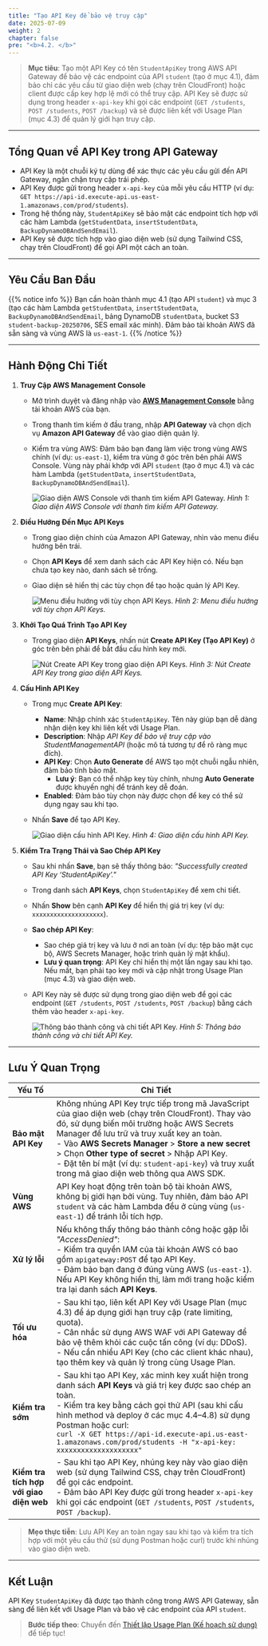```yaml
---
title: "Tạo API Key để bảo vệ truy cập"
date: 2025-07-09
weight: 2
chapter: false
pre: "<b>4.2. </b>"
---
```


> **Mục tiêu**: Tạo một API Key có tên `StudentApiKey` trong AWS API Gateway để bảo vệ các endpoint của API `student` (tạo ở mục 4.1), đảm bảo chỉ các yêu cầu từ giao diện web (chạy trên CloudFront) hoặc client được cấp key hợp lệ mới có thể truy cập. API Key sẽ được sử dụng trong header `x-api-key` khi gọi các endpoint (`GET /students`, `POST /students`, `POST /backup`) và sẽ được liên kết với Usage Plan (mục 4.3) để quản lý giới hạn truy cập.

---

## Tổng Quan về API Key trong API Gateway

- API Key là một chuỗi ký tự dùng để xác thực các yêu cầu gửi đến API Gateway, ngăn chặn truy cập trái phép.  
- API Key được gửi trong header `x-api-key` của mỗi yêu cầu HTTP (ví dụ: `GET https://api-id.execute-api.us-east-1.amazonaws.com/prod/students`).  
- Trong hệ thống này, `StudentApiKey` sẽ bảo mật các endpoint tích hợp với các hàm Lambda (`getStudentData`, `insertStudentData`, `BackupDynamoDBAndSendEmail`).  
- API Key sẽ được tích hợp vào giao diện web (sử dụng Tailwind CSS, chạy trên CloudFront) để gọi API một cách an toàn.

---

## Yêu Cầu Ban Đầu

{{% notice info %}}
Bạn cần hoàn thành mục 4.1 (tạo API `student`) và mục 3 (tạo các hàm Lambda `getStudentData`, `insertStudentData`, `BackupDynamoDBAndSendEmail`, bảng DynamoDB `studentData`, bucket S3 `student-backup-20250706`, SES email xác minh). Đảm bảo tài khoản AWS đã sẵn sàng và vùng AWS là `us-east-1`.
{{% /notice %}}

---

## Hành Động Chi Tiết

1. **Truy Cập AWS Management Console**  
   - Mở trình duyệt và đăng nhập vào **[AWS Management Console](https://console.aws.amazon.com)** bằng tài khoản AWS của bạn.  
   - Trong thanh tìm kiếm ở đầu trang, nhập **API Gateway** và chọn dịch vụ **Amazon API Gateway** để vào giao diện quản lý.  
   - Kiểm tra vùng AWS: Đảm bảo bạn đang làm việc trong vùng AWS chính (ví dụ: `us-east-1`), kiểm tra vùng ở góc trên bên phải AWS Console. Vùng này phải khớp với API `student` (tạo ở mục 4.1) và các hàm Lambda (`getStudentData`, `insertStudentData`, `BackupDynamoDBAndSendEmail`).  

     ![Giao diện AWS Console với thanh tìm kiếm API Gateway.](/images/5-creating-a-restful-api/4.2-creating-an-api-key/creating-an-api-key-01.png)
     *Hình 1: Giao diện AWS Console với thanh tìm kiếm API Gateway.*

2. **Điều Hướng Đến Mục API Keys**  
   - Trong giao diện chính của Amazon API Gateway, nhìn vào menu điều hướng bên trái.  
   - Chọn **API Keys** để xem danh sách các API Key hiện có. Nếu bạn chưa tạo key nào, danh sách sẽ trống.  
   - Giao diện sẽ hiển thị các tùy chọn để tạo hoặc quản lý API Key.  

     ![Menu điều hướng với tùy chọn API Keys.](/images/5-creating-a-restful-api/4.2-creating-an-api-key/creating-an-api-key-02.png)
     *Hình 2: Menu điều hướng với tùy chọn API Keys.*

3. **Khởi Tạo Quá Trình Tạo API Key**  
   - Trong giao diện **API Keys**, nhấn nút **Create API Key (Tạo API Key)** ở góc trên bên phải để bắt đầu cấu hình key mới.  

     ![Nút Create API Key trong giao diện API Keys.](/images/5-creating-a-restful-api/4.2-creating-an-api-key/creating-an-api-key-03.png)
     *Hình 3: Nút Create API Key trong giao diện API Keys.*

4. **Cấu Hình API Key**  
   - Trong mục **Create API Key**:  
     - **Name**: Nhập chính xác `StudentApiKey`. Tên này giúp bạn dễ dàng nhận diện key khi liên kết với Usage Plan.  
     - **Description**: Nhập *API Key để bảo vệ truy cập vào StudentManagementAPI* (hoặc mô tả tương tự để rõ ràng mục đích).  
     - **API Key**: Chọn **Auto Generate** để AWS tạo một chuỗi ngẫu nhiên, đảm bảo tính bảo mật.  
       - **Lưu ý**: Bạn có thể nhập key tùy chỉnh, nhưng **Auto Generate** được khuyến nghị để tránh key dễ đoán.  
     - **Enabled**: Đảm bảo tùy chọn này được chọn để key có thể sử dụng ngay sau khi tạo.  
   - Nhấn **Save** để tạo API Key.  

     ![Giao diện cấu hình API Key.](/images/5-creating-a-restful-api/4.2-creating-an-api-key/creating-an-api-key-04.png)
     *Hình 4: Giao diện cấu hình API Key.*

5. **Kiểm Tra Trạng Thái và Sao Chép API Key**  
   - Sau khi nhấn **Save**, bạn sẽ thấy thông báo: _"Successfully created API Key ‘StudentApiKey’."_  
   - Trong danh sách **API Keys**, chọn `StudentApiKey` để xem chi tiết.  
   - Nhấn **Show** bên cạnh **API Key** để hiển thị giá trị key (ví dụ: `xxxxxxxxxxxxxxxxxxxx`).  
   - **Sao chép API Key**:  
     - Sao chép giá trị key và lưu ở nơi an toàn (ví dụ: tệp bảo mật cục bộ, AWS Secrets Manager, hoặc trình quản lý mật khẩu).  
     - **Lưu ý quan trọng**: API Key chỉ hiển thị một lần ngay sau khi tạo. Nếu mất, bạn phải tạo key mới và cập nhật trong Usage Plan (mục 4.3) và giao diện web.  
   - API Key này sẽ được sử dụng trong giao diện web để gọi các endpoint (`GET /students`, `POST /students`, `POST /backup`) bằng cách thêm vào header `x-api-key`.  

     ![Thông báo thành công và chi tiết API Key.](/images/5-creating-a-restful-api/4.2-creating-an-api-key/creating-an-api-key-05.png)
     *Hình 5: Thông báo thành công và chi tiết API Key.*

---

## Lưu Ý Quan Trọng

| **Yếu Tố** | **Chi Tiết** |
|------------|--------------|
| **Bảo mật API Key** | Không nhúng API Key trực tiếp trong mã JavaScript của giao diện web (chạy trên CloudFront). Thay vào đó, sử dụng biến môi trường hoặc AWS Secrets Manager để lưu trữ và truy xuất key an toàn. <br> - Vào **AWS Secrets Manager** > **Store a new secret** > Chọn **Other type of secret** > Nhập API Key. <br> - Đặt tên bí mật (ví dụ: `student-api-key`) và truy xuất trong mã giao diện web thông qua AWS SDK. |
| **Vùng AWS** | API Key hoạt động trên toàn bộ tài khoản AWS, không bị giới hạn bởi vùng. Tuy nhiên, đảm bảo API `student` và các hàm Lambda đều ở cùng vùng (`us-east-1`) để tránh lỗi tích hợp. |
| **Xử lý lỗi** | Nếu không thấy thông báo thành công hoặc gặp lỗi _"AccessDenied"_: <br> - Kiểm tra quyền IAM của tài khoản AWS có bao gồm `apigateway:POST` để tạo API Key. <br> - Đảm bảo bạn đang ở đúng vùng AWS (`us-east-1`). <br> Nếu API Key không hiển thị, làm mới trang hoặc kiểm tra lại danh sách **API Keys**. |
| **Tối ưu hóa** | - Sau khi tạo, liên kết API Key với Usage Plan (mục 4.3) để áp dụng giới hạn truy cập (rate limiting, quota). <br> - Cân nhắc sử dụng AWS WAF với API Gateway để bảo vệ thêm khỏi các cuộc tấn công (ví dụ: DDoS). <br> - Nếu cần nhiều API Key (cho các client khác nhau), tạo thêm key và quản lý trong cùng Usage Plan. |
| **Kiểm tra sớm** | - Sau khi tạo API Key, xác minh key xuất hiện trong danh sách **API Keys** và giá trị key được sao chép an toàn. <br> - Kiểm tra key bằng cách gọi thử API (sau khi cấu hình method và deploy ở các mục 4.4–4.8) sử dụng Postman hoặc curl: <br> `curl -X GET https://api-id.execute-api.us-east-1.amazonaws.com/prod/students -H "x-api-key: xxxxxxxxxxxxxxxxxxxx"` |
| **Kiểm tra tích hợp với giao diện web** | - Sau khi tạo API Key, nhúng key này vào giao diện web (sử dụng Tailwind CSS, chạy trên CloudFront) để gọi các endpoint. <br> - Đảm bảo API Key được gửi trong header `x-api-key` khi gọi các endpoint (`GET /students`, `POST /students`, `POST /backup`). |

> **Mẹo thực tiễn**: Lưu API Key an toàn ngay sau khi tạo và kiểm tra tích hợp với một yêu cầu thử (sử dụng Postman hoặc curl) trước khi nhúng vào giao diện web.

---

## Kết Luận

API Key `StudentApiKey` đã được tạo thành công trong AWS API Gateway, sẵn sàng để liên kết với Usage Plan và bảo vệ các endpoint của API `student`.

> **Bước tiếp theo**: Chuyển đến [Thiết lập Usage Plan (Kế hoạch sử dụng)](/4-creating-a-restful-api/4.3-creating-a-usage-plan/) để tiếp tục!